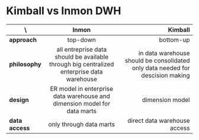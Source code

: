 # Kimball vs Inmon DWH

| \   |      Inmon      |  Kimball |
|----------|:-------------:|------:|
| **approach** |  top-down  | bottom-up |
| **philosophy** |  all entreprise data should be available through big centralized enterprise data warehouse   | in data warehouse should be consolidated only data needed for descision making |
| **design** |    ER model in enterprise data warehouse and dimension model for data marts   |   dimension model |
| **data access** | only through data marts |    direct data warehouse access |